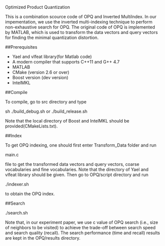 Optimized Product Quantization

This is a combination scource code of OPQ and Inverted MultiIndex. In our impementation, we use the inverted multi-indexing technique to perform non-exhaustive search for OPQ. The original code of OPQ is implemented by MATLAB, which is used to transform the data vectors and query vectors for finding the minimal quantization distortion. 

##Prerequisites

- Yael and vlfeat library(for Matlab code)
- A modern compiler that supports C++11 and G++ 4.7
- MATLAB
- CMake (version 2.6 or over)
- Boost version (dev version)
- IntelMKL

##Compile

To compile, go to src directory and type 

sh ./build_debug.sh or ./build_release.sh 

Note that the local directory of Boost and IntelMKL should be provided(CMakeLists.txt).

##Index

To get OPQ indexing, one should first enter Transform_Data folder and run 

main.c 

file to get the transformed data vectors and query vectors, coarse vocabularies and fine vocabularies. Note that the directory of Yael and vlfeat library should be given. Then go to OPQ/script directory and run 
 
./indexer.sh 

to obtain the OPQ index.

##Search 

./search.sh 

Note that, in our experiment paper, we use c value of OPQ search (i.e., size of neighbors to be visited) to achieve the trade-off between search speed and search quality (recall). The search performance (time and recall) results are kept in the OPQ/results directory.


